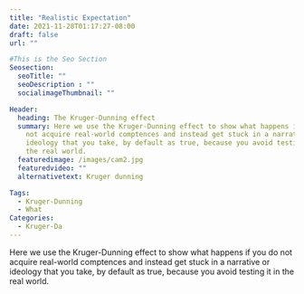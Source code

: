 ```yaml
---
title: "Realistic Expectation"
date: 2021-11-28T01:17:27-08:00
draft: false
url: ""

#This is the Seo Section
Seosection:
  seoTitle: ""
  seoDescription : ""
  socialimageThumbnail: ""

Header:
  heading: The Kruger-Dunning effect
  summary: Here we use the Kruger-Dunning effect to show what happens if you do
    not acquire real-world comptences and instead get stuck in a narrative or
    ideology that you take, by default as true, because you avoid testing it in
    the real world.
  featuredimage: /images/cam2.jpg
  featuredvideo: ""
  alternativetext: Kruger dunning

Tags:
  - Kruger-Dunning
  - What
Categories:
  - Kruger-Da
---
```

Here we use the Kruger-Dunning effect to show what happens if you do not acquire real-world comptences and instead get stuck in a narrative or ideology that you take, by default as true, because you avoid testing it in the real world.

